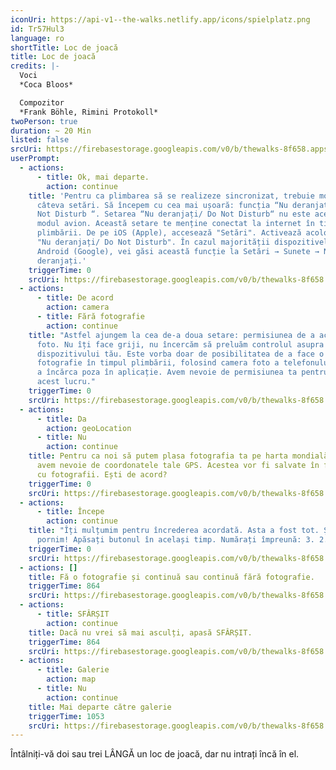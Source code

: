 ```yaml
---
iconUri: https://api-v1--the-walks.netlify.app/icons/spielplatz.png
id: Tr57Hul3
language: ro
shortTitle: Loc de joacă
title: Loc de joacă
credits: |-
  Voci
  *Coca Bloos*

  Compozitor
  *Frank Böhle, Rimini Protokoll*
twoPerson: true
duration: ~ 20 Min
listed: false
srcUri: https://firebasestorage.googleapis.com/v0/b/thewalks-8f658.appspot.com/o/mp3%2Fapi-v1%2Fro_tr57hul3%2Fwalk_10_RO_20_12.mp3?alt=media&token=b2ad6cf1-5e4b-46b7-90b5-e0d260199a88
userPrompt:
  - actions:
      - title: Ok, mai departe.
        action: continue
    title: 'Pentru ca plimbarea să se realizeze sincronizat, trebuie modificate
      câteva setări. Să începem cu cea mai ușoară: funcția “Nu deranjați / Do
      Not Disturb “. Setarea “Nu deranjați/ Do Not Disturb“ nu este aceeași cu
      modul avion. Această setare te menține conectat la internet în timpul
      plimbării. De pe iOS (Apple), accesează "Setări". Activează acolo opțiunea
      "Nu deranjați/ Do Not Disturb". În cazul majorității dispozitivelor
      Android (Google), vei găsi această funcție la Setări → Sunete → Nu
      deranjați.'
    triggerTime: 0
    srcUri: https://firebasestorage.googleapis.com/v0/b/thewalks-8f658.appspot.com/o/mp3%2Fapi-v1%2Fmulti_Zeubeel8_loop%20(2).mp3?alt=media&token=388fedf1-332a-435e-bbbb-5230a1f9eb52
  - actions:
      - title: De acord
        action: camera
      - title: Fără fotografie
        action: continue
    title: "Astfel ajungem la cea de-a doua setare: permisiunea de a accesa camera
      foto. Nu îți face griji, nu încercăm să preluăm controlul asupra
      dispozitivului tău. Este vorba doar de posibilitatea de a face o
      fotografie în timpul plimbării, folosind camera foto a telefonului, și de
      a încărca poza în aplicație. Avem nevoie de permisiunea ta pentru a face
      acest lucru."
    triggerTime: 0
    srcUri: https://firebasestorage.googleapis.com/v0/b/thewalks-8f658.appspot.com/o/mp3%2Fapi-v1%2Fro_tr57hul3%2Fmulti_Zeubeel8_loop%20(2).mp3?alt=media&token=1492d466-18fb-449b-af06-15265f467f54
  - actions:
      - title: Da
        action: geoLocation
      - title: Nu
        action: continue
    title: Pentru ca noi să putem plasa fotografia ta pe harta mondială The Walks,
      avem nevoie de coordonatele tale GPS. Acestea vor fi salvate în fișierul
      cu fotografii. Ești de acord?
    triggerTime: 0
    srcUri: https://firebasestorage.googleapis.com/v0/b/thewalks-8f658.appspot.com/o/mp3%2Fapi-v1%2Fro_tr57hul3%2Fmulti_Zeubeel8_loop%20(2).mp3?alt=media&token=550d48cc-c22c-4785-aa4c-eae2a7177267
  - actions:
      - title: Începe
        action: continue
    title: "Îți mulțumim pentru încrederea acordată. Asta a fost tot. Și acum, să
      pornim! Apăsați butonul în același timp. Numărați împreună: 3. 2. 1."
    triggerTime: 0
    srcUri: https://firebasestorage.googleapis.com/v0/b/thewalks-8f658.appspot.com/o/mp3%2Fapi-v1%2Fro_tr57hul3%2Fmulti_Zeubeel8_loop%20(2).mp3?alt=media&token=4965aa18-a5aa-41b4-b188-831b6df206df
  - actions: []
    title: Fă o fotografie și continuă sau continuă fără fotografie.
    triggerTime: 864
    srcUri: https://firebasestorage.googleapis.com/v0/b/thewalks-8f658.appspot.com/o/mp3%2Fapi-v1%2Fro_tr57hul3%2Fwalk_10_RO_LOOP_14-24min___20_12.mp3?alt=media&token=c3452a02-488d-43a2-b831-b7d6b4277b15
  - actions:
      - title: SFÂRȘIT
        action: continue
    title: Dacă nu vrei să mai asculți, apasă SFÂRȘIT.
    triggerTime: 864
    srcUri: https://firebasestorage.googleapis.com/v0/b/thewalks-8f658.appspot.com/o/mp3%2Fapi-v1%2Fro_tr57hul3%2Fwalk_10_de_Loop1__14-50-650__08_12%20(1).mp3?alt=media&token=e29a9e9d-2141-4cb7-959a-d7bec2e91dec
  - actions:
      - title: Galerie
        action: map
      - title: Nu
        action: continue
    title: Mai departe către galerie
    triggerTime: 1053
    srcUri: https://firebasestorage.googleapis.com/v0/b/thewalks-8f658.appspot.com/o/mp3%2Fapi-v1%2Fro_tr57hul3%2Fmulti_Zeubeel8_loop%20(2).mp3?alt=media&token=e3a0c3ca-992f-4e2b-8eb1-ee2a6f547deb
---
```

Întâlniți-vă doi sau trei LÂNGĂ un loc de joacă, dar nu intrați încă în el.
